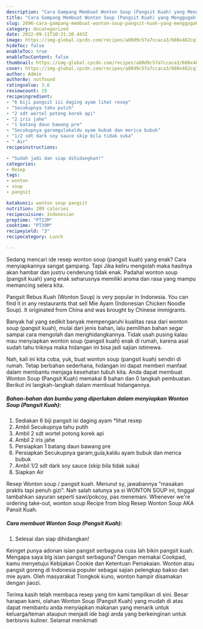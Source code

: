 ```yaml
---
description: "Cara Gampang Membuat Wonton Soup (Pangsit Kuah) yang Menggugah Selera "
title: "Cara Gampang Membuat Wonton Soup (Pangsit Kuah) yang Menggugah Selera "
slug: 2696-cara-gampang-membuat-wonton-soup-pangsit-kuah-yang-menggugah-selera
category: Uncategorized
date: 2022-09-11T10:31:20.443Z
image: https://img-global.cpcdn.com/recipes/a80d9c57a7ccaca3/680x482cq70/wonton-soup-pangsit-kuah-foto-resep-utama.jpg
hideToc: false
enableToc: true
enableTocContent: false
thumbnail: https://img-global.cpcdn.com/recipes/a80d9c57a7ccaca3/680x482cq70/wonton-soup-pangsit-kuah-foto-resep-utama.jpg
cover: https://img-global.cpcdn.com/recipes/a80d9c57a7ccaca3/680x482cq70/wonton-soup-pangsit-kuah-foto-resep-utama.jpg
author: Admin
authorAv: notfound
ratingvalue: 3.6
reviewcount: 19
recipeingredient:
- "6 biji pangsit isi daging ayam lihat resep"
- "Secukupnya tahu putih"
- "2 sdt wortel potong korek api"
- "2 iris jahe"
- "1 batang daun bawang pre"
- "Secukupnya garamgulakaldu ayam bubuk dan merica bubuk"
- "1/2 sdt dark soy sauce skip bila tidak suka"
- " Air"
recipeinstructions:

- "Sudah jadi dan siap dihidangkan!"
categories:
- Resep
tags:
- wonton
- soup
- pangsit

katakunci: wonton soup pangsit 
nutrition: 209 calories
recipecuisine: Indonesian
preptime: "PT22M"
cooktime: "PT39M"
recipeyield: "3"
recipecategory: Lunch

---
```



Sedang mencari ide resep wonton soup (pangsit kuah) yang enak? Cara menyiapkannya sangat gampang. Tapi Jika keliru mengolah maka hasilnya akan hambar dan justru cenderung tidak enak. Padahal wonton soup (pangsit kuah) yang enak seharusnya memiliki aroma dan rasa yang mampu memancing selera kita.


Pangsit Rebus Kuah (Wonton Soup) is very popular in Indonesia. You can find it in any restaurants that sell Mie Ayam (Indonesian Chicken Noodle Soup). It originated from China and was brought by Chinese immigrants.

Banyak hal yang sedikit banyak mempengaruhi kualitas rasa dari wonton soup (pangsit kuah), mulai dari jenis bahan, lalu pemilihan bahan segar sampai cara mengolah dan menghidangkannya. Tidak usah pusing kalau mau menyiapkan wonton soup (pangsit kuah) enak di rumah, karena asal sudah tahu triknya maka hidangan ini bisa jadi sajian istimewa.


Nah, kali ini kita coba, yuk, buat wonton soup (pangsit kuah) sendiri di rumah. Tetap berbahan sederhana, hidangan ini dapat memberi manfaat dalam membantu menjaga kesehatan tubuh kita. Anda dapat membuat Wonton Soup (Pangsit Kuah) memakai 8 bahan dan 0 langkah pembuatan. Berikut ini langkah-langkah dalam membuat hidangannya.

<!--inarticleads1-->

##### Bahan-bahan dan bumbu yang diperlukan dalam menyiapkan Wonton Soup (Pangsit Kuah):

1. Sediakan 6 biji pangsit isi daging ayam *lihat resep
1. Ambil Secukupnya tahu putih
1. Ambil 2 sdt wortel potong korek api
1. Ambil 2 iris jahe
1. Persiapkan 1 batang daun bawang pre
1. Persiapkan Secukupnya garam,gula,kaldu ayam bubuk dan merica bubuk
1. Ambil 1/2 sdt dark soy sauce (skip bila tidak suka)
1. Siapkan  Air


Resep Wonton soup / pangsit kuah. Menurut sy, jawabannya &#34;masakan praktis tapi penuh gizi&#34;. Nah salah satunya ya si WONTON SOUP ini, tinggal tambahkan sayuran seperti sawi/pokcoy, pas menemani. Whenever we&#39;re ordering take-out, wonton soup Recipe from blog Resep Wonton Soup AKA Pansit Kuah. 

<!--inarticleads2-->

##### Cara membuat Wonton Soup (Pangsit Kuah):


1. Selesai dan siap dihidangkan!

Keinget punya adonan isian pangsit serbaguna cuss lah bikin pangsit kuah. Mengapa saya blg isian pangsit serbaguna? Dengan memakai Cookpad, kamu menyetujui Kebijakan Cookie dan Ketentuan Pemakaian. Wonton atau pangsit goreng di Indonesia populer sebagai sajian pelengkap bakso dan mie ayam. Oleh masyarakat Tiongkok kuno, wonton hampir disamakan dengan jiaozi. 

Terima kasih telah membaca resep yang tim kami tampilkan di sini. Besar harapan kami, olahan Wonton Soup (Pangsit Kuah) yang mudah di atas dapat membantu anda menyiapkan makanan yang menarik untuk keluarga/teman ataupun menjadi ide bagi anda yang berkeinginan untuk berbisnis kuliner. Selamat menikmati
